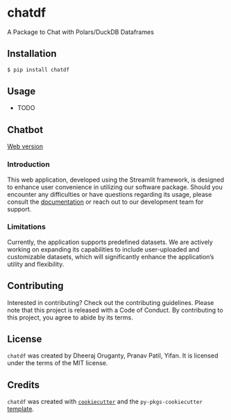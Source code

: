 # chatdf

A Package to Chat with Polars/DuckDB Dataframes

## Installation

```bash
$ pip install chatdf
```

## Usage

- TODO

## Chatbot

[Web version](https://chatbotpy-5rvjgceuhzisrfymppycmw.streamlit.app)

### Introduction

This web application, developed using the Streamlit framework, is designed to enhance user convenience in utilizing our software package. Should you encounter any difficulties or have questions regarding its usage, please consult the [documentation]((https://chatbotpy-5rvjgceuhzisrfymppycmw.streamlit.app)) or reach out to our development team for support.

### Limitations

Currently, the application supports predefined datasets. We are actively working on expanding its capabilities to include user-uploaded and customizable datasets, which will significantly enhance the application’s utility and flexibility.

## Contributing

Interested in contributing? Check out the contributing guidelines. Please note that this project is released with a Code of Conduct. By contributing to this project, you agree to abide by its terms.

## License

`chatdf` was created by Dheeraj Oruganty, Pranav Patil, Yifan. It is licensed under the terms of the MIT license.

## Credits

`chatdf` was created with [`cookiecutter`](https://cookiecutter.readthedocs.io/en/latest/) and the `py-pkgs-cookiecutter` [template](https://github.com/py-pkgs/py-pkgs-cookiecutter).

